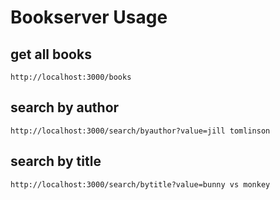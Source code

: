 # Bookserver Usage

## get all books
```
http://localhost:3000/books
```

## search by author
```
http://localhost:3000/search/byauthor?value=jill tomlinson
```
## search by title
```
http://localhost:3000/search/bytitle?value=bunny vs monkey




